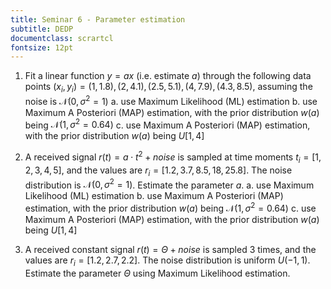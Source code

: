 ```yaml
---
title: Seminar 6 - Parameter estimation
subtitle: DEDP
documentclass: scrartcl
fontsize: 12pt
---
```


1. Fit a linear function $y = ax$ (i.e. estimate $a$) through the following data points
$(x_i, y_i) = {(1,1.8),(2,4.1),(2.5, 5.1),(4,7.9),(4.3, 8.5)}$,
assuming the noise is $\mathcal{N}(0,\sigma^2=1)$
    a. use Maximum Likelihood (ML) estimation
    b. use Maximum A Posteriori (MAP) estimation, with the prior
    distribution $w(a)$ being $\mathcal{N}(1,\sigma^2=0.64)$
    c. use Maximum A Posteriori (MAP) estimation, with the prior
    distribution $w(a)$ being $U[1,4]$

2. A received signal $r(t) = a \cdot t^2 + noise$ is sampled at time moments $t_i = [1,2,3,4,5]$,
 and the values are $r_i = [1.2, 3.7, 8.5, 18, 25.8]$. The noise distribution
 is $\mathcal{N}(0,\sigma^2=1)$. Estimate the parameter $a$.
    a. use Maximum Likelihood (ML) estimation
    b. use Maximum A Posteriori (MAP) estimation, with the prior
    distribution $w(a)$ being $\mathcal{N}(1,\sigma^2=0.64)$
    c. use Maximum A Posteriori (MAP) estimation, with the prior
    distribution $w(a)$ being $U[1,4]$

3. A received constant signal $r(t) = \Theta + noise$ is sampled 3 times,
 and the values are $r_i = [1.2, 2.7, 2.2]$. The noise distribution
 is uniform $U(-1,1)$. Estimate the parameter $\Theta$ using Maximum Likelihood estimation.
